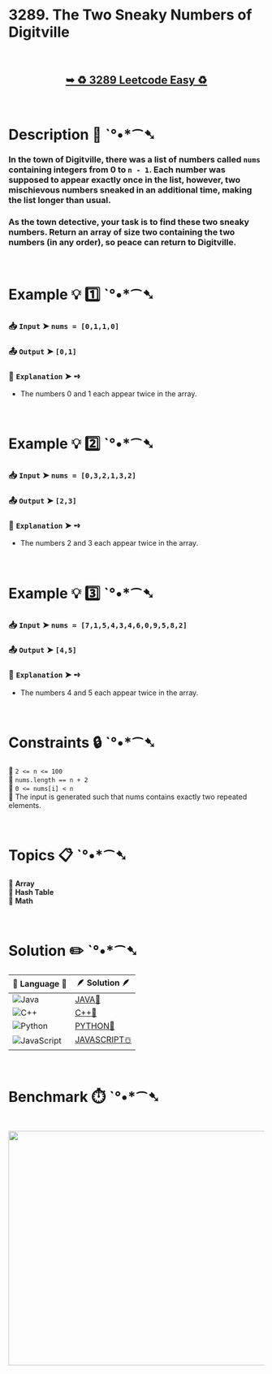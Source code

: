 # 3289. The Two Sneaky Numbers of Digitville

</br>

<h2 align="center"> 

<a href="https://leetcode.com/problems/the-two-sneaky-numbers-of-digitville/description/?envType=daily-question&envId=2025-10-31"><strong>➥ ♻️ 3289 Leetcode Easy ♻️ </strong></a>
</h2>

</br>

# Description 📜 ˋ°•*⁀➷

### In the town of Digitville, there was a list of numbers called `nums` containing integers from 0 to `n - 1`. Each number was supposed to appear exactly once in the list, however, two mischievous numbers sneaked in an additional time, making the list longer than usual.

### As the town detective, your task is to find these two sneaky numbers. Return an array of size two containing the two numbers (in any order), so peace can return to Digitville.

</br>

# Example 💡 1️⃣ ˋ°•*⁀➷

  ### 📥 `Input`  ➤ `nums = [0,1,1,0]`

  ### 📤 `Output`  ➤ `[0,1]`

  ### 🔦 `Explanation`  ➤ ➺

  - The numbers 0 and 1 each appear twice in the array.

</br>

# Example 💡 2️⃣ ˋ°•*⁀➷

  ### 📥 `Input`  ➤ `nums = [0,3,2,1,3,2]`

  ### 📤 `Output`  ➤ `[2,3]`

  ### 🔦 `Explanation`  ➤ ➺

  - The numbers 2 and 3 each appear twice in the array.

</br>

# Example 💡 3️⃣ ˋ°•*⁀➷

  ### 📥 `Input`  ➤ `nums = [7,1,5,4,3,4,6,0,9,5,8,2]`

  ### 📤 `Output`  ➤ `[4,5]`

  ### 🔦 `Explanation`  ➤ ➺

  - The numbers 4 and 5 each appear twice in the array.

</br>

# Constraints 🔒 ˋ°•*⁀➷

🔹 `2 <= n <= 100` </br>
🔹 `nums.length == n + 2` </br>
🔹 `0 <= nums[i] < n` </br>
🔹 The input is generated such that nums contains exactly two repeated elements. </br>

</br>

# Topics 📋 ˋ°•*⁀➷

🔸 **Array** </br>
🔸 **Hash Table** </br>
🔸 **Math** </br>

</br>

# Solution ✏️ ˋ°•*⁀➷

| 📒 Language 📒  | 🪶 Solution 🪶 |
| ------------- | ------------- |
|  ![Java](https://img.shields.io/badge/java-%23ED8B00.svg?style=for-the-badge&logo=openjdk&logoColor=white)  | [JAVA🍁](https://github.com/Prakhar-002/LEETCODE/blob/main/%F0%9F%8D%84%20Daily%20Challenge%202025%20%F0%9F%8D%B3/%F0%9F%94%AC%20Examine%20Thoroughly%20%F0%9F%A7%AC/10%20Oct%20%F0%9F%9B%95/31%20-%2010%20-%202025%20---%203289.%20The%20Two%20Sneaky%20Numbers%20of%20Digitville%20%E2%98%83%EF%B8%8F%20%F0%9F%8D%81%20%F0%9F%8D%B0%20%F0%9F%8E%B2/%F0%9F%8D%81JAVA%20-%203289.%20The%20Two%20Sneaky%20Numbers%20of%20Digitville.java) |
|  ![C++](https://img.shields.io/badge/c++-%2300599C.svg?style=for-the-badge&logo=c%2B%2B&logoColor=white)  | [C++🎲](https://github.com/Prakhar-002/LEETCODE/blob/main/%F0%9F%8D%84%20Daily%20Challenge%202025%20%F0%9F%8D%B3/%F0%9F%94%AC%20Examine%20Thoroughly%20%F0%9F%A7%AC/10%20Oct%20%F0%9F%9B%95/31%20-%2010%20-%202025%20---%203289.%20The%20Two%20Sneaky%20Numbers%20of%20Digitville%20%E2%98%83%EF%B8%8F%20%F0%9F%8D%81%20%F0%9F%8D%B0%20%F0%9F%8E%B2/%F0%9F%8E%B2CPP%20-%203289.%20The%20Two%20Sneaky%20Numbers%20of%20Digitville.cpp)  |
|  ![Python](https://img.shields.io/badge/python-3670A0?style=for-the-badge&logo=python&logoColor=ffdd54)    | [PYTHON🍰](https://github.com/Prakhar-002/LEETCODE/blob/main/%F0%9F%8D%84%20Daily%20Challenge%202025%20%F0%9F%8D%B3/%F0%9F%94%AC%20Examine%20Thoroughly%20%F0%9F%A7%AC/10%20Oct%20%F0%9F%9B%95/31%20-%2010%20-%202025%20---%203289.%20The%20Two%20Sneaky%20Numbers%20of%20Digitville%20%E2%98%83%EF%B8%8F%20%F0%9F%8D%81%20%F0%9F%8D%B0%20%F0%9F%8E%B2/%F0%9F%8D%B0PYTHON%20-%203289.%20The%20Two%20Sneaky%20Numbers%20of%20Digitville.py) |
| ![JavaScript](https://img.shields.io/badge/javascript-%23323330.svg?style=for-the-badge&logo=javascript&logoColor=%23F7DF1E)   | [JAVASCRIPT☃️](https://github.com/Prakhar-002/LEETCODE/blob/main/%F0%9F%8D%84%20Daily%20Challenge%202025%20%F0%9F%8D%B3/%F0%9F%94%AC%20Examine%20Thoroughly%20%F0%9F%A7%AC/10%20Oct%20%F0%9F%9B%95/31%20-%2010%20-%202025%20---%203289.%20The%20Two%20Sneaky%20Numbers%20of%20Digitville%20%E2%98%83%EF%B8%8F%20%F0%9F%8D%81%20%F0%9F%8D%B0%20%F0%9F%8E%B2/%E2%98%83%EF%B8%8FJAVASCRIPT%20-%203289.%20The%20Two%20Sneaky%20Numbers%20of%20Digitville.js) |

</br>

# Benchmark ⏱️ ˋ°•*⁀➷

<h1  align="center" >

<img src ="https://github.com/user-attachments/assets/534b363d-3572-4b3e-9e2d-bd936e034301" width = "700px" height="462px" />

</h1>
